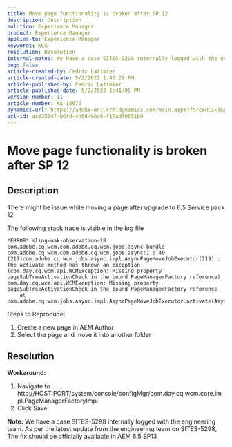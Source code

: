 ```yaml
---
title: Move page functionality is broken after SP 12
description: Description
solution: Experience Manager
product: Experience Manager
applies-to: Experience Manager
keywords: KCS
resolution: Resolution
internal-notes: We have a case SITES-5298 internally logged with the engineering team. As per the latest update from the engineering team on SITES-5298, The fix should be officially available in AEM 6.5 SP13
bug: false
article-created-by: Cedric Latimier
article-created-date: 5/2/2022 1:40:28 PM
article-published-by: Cedric Latimier
article-published-date: 5/2/2022 1:41:05 PM
version-number: 11
article-number: KA-18970
dynamics-url: https://adobe-ent.crm.dynamics.com/main.aspx?forceUCI=1&pagetype=entityrecord&etn=knowledgearticle&id=f94c9c69-1dca-ec11-a7b5-6045bd00db33
exl-id: ac835747-b6fd-4b66-9ba8-f17adf0851b9
---
```

# Move page functionality is broken after SP 12

## Description


There might be issue while moving a page after upgrade to 6.5 Service pack 12

The following stack trace is visible in the log file


```
*ERROR* sling-oak-observation-18 com.adobe.cq.wcm.com.adobe.cq.wcm.jobs.async bundle com.adobe.cq.wcm.com.adobe.cq.wcm.jobs.async:1.0.40 (217)com.adobe.cq.wcm.jobs.async.impl.AsyncPageMoveJobExecutor(719) : The activate method has thrown an exception (com.day.cq.wcm.api.WCMException: Missing property pageSubTreeActivationCheck in the bound PageManagerFactory reference)
com.day.cq.wcm.api.WCMException: Missing property pageSubTreeActivationCheck in the bound PageManagerFactory reference
    at com.adobe.cq.wcm.jobs.async.impl.AsyncPageMoveJobExecutor.activate(AsyncPageMoveJobExecutor.java:350)
```


Steps to Reproduce:
 1. Create a new page in AEM Author
 2. Select the page and move it into another folder


## Resolution


<b>Workaround: </b>

1. Navigate to http://HOST:PORT/system/console/configMgr/com.day.cq.wcm.core.impl.PageManagerFactoryImpl
2. Click Save


<b>Note:</b> We have a case SITES-5298 internally logged with the engineering team.
 As per the latest update from the engineering team on SITES-5298, The fix should be officially available in AEM 6.5 SP13

